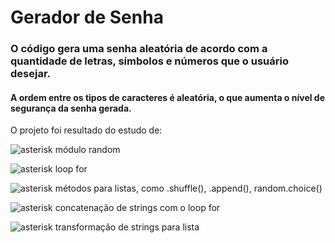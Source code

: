 # Gerador de Senha

### O código gera uma senha aleatória de acordo com a quantidade de letras, símbolos e números que o usuário desejar.

#### A ordem entre os tipos de caracteres é aleatória, o que aumenta o nível de segurança da senha gerada.

O projeto foi resultado do estudo de:

![asterisk](https://github.githubassets.com/images/icons/emoji/unicode/002a-20e3.png) módulo random

![asterisk](https://github.githubassets.com/images/icons/emoji/unicode/002a-20e3.png) loop for

![asterisk](https://github.githubassets.com/images/icons/emoji/unicode/002a-20e3.png) métodos para listas, como .shuffle(), .append(), random.choice()

![asterisk](https://github.githubassets.com/images/icons/emoji/unicode/002a-20e3.png) concatenação de strings com o loop for

![asterisk](https://github.githubassets.com/images/icons/emoji/unicode/002a-20e3.png) transformação de strings para lista